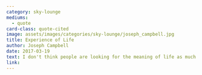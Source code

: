 ```yaml
---
category: sky-lounge
mediums:
  - quote
card-class: quote-cited
image: assets/images/categories/sky-lounge/joseph_campbell.jpg
title: Experience of Life
author: Joseph Campbell
date: 2017-03-19
text: I don't think people are looking for the meaning of life as much as they are looking for the experience of being alive.
link:
---
```

